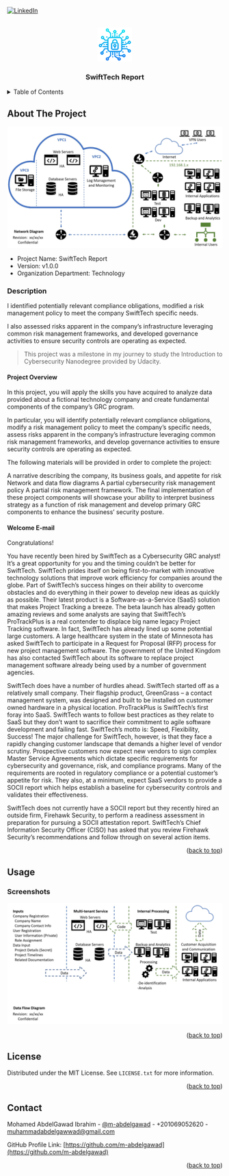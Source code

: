 <!-- PROJECT SHIELDS -->
<!--
*** I'm using markdown "reference style" links for readability.
*** Reference links are enclosed in brackets [ ] instead of parentheses ( ).
*** See the bottom of this document for the declaration of the reference variables
*** for contributors-url, forks-url, etc. This is an optional, concise syntax you may use.
*** https://www.markdownguide.org/basic-syntax/#reference-style-links
-->

<a name="readme-top"></a>

[![LinkedIn][linkedin-shield]][linkedin-url]



<!-- PROJECT LOGO -->
<br />
<div align="center">
    <img src="images/logo.png" alt="Logo" width="80" height="80">

  <h3 align="center">SwiftTech Report</h3>

</div>



<!-- TABLE OF CONTENTS -->
<details>
  <summary>Table of Contents</summary>
  <ol>
    <li>
      <a href="#about-the-project">About The Project</a>
    </li>
    <li><a href="#usage">Usage</a></li>
    <li><a href="#license">License</a></li>
    <li><a href="#contact">Contact</a></li>
  </ol>
</details>



<!-- ABOUT THE PROJECT -->
## About The Project

![cover]

* Project Name: SwiftTech Report
* Version: v1.0.0
* Organization Department: Technology

### Description

I identified potentially relevant compliance obligations, modified a risk 
management policy to meet the company SwiftTech specific needs.

I also assessed risks apparent in the company’s infrastructure leveraging 
common risk management frameworks, and developed governance activities to 
ensure security controls are operating as expected.

> This project was a milestone in my journey to study the Introduction 
to Cybersecurity Nanodegree provided by Udacity.

#### Project Overview

In this project, you will apply the skills you have acquired to analyze data 
provided about a fictional technology company and create fundamental components 
of the company’s GRC program.

In particular, you will identify potentially relevant compliance obligations, 
modify a risk management policy to meet the company’s specific needs, assess 
risks apparent in the company’s infrastructure leveraging common risk 
management frameworks, and develop governance activities to ensure security 
controls are operating as expected.

The following materials will be provided in order to complete the project:

A narrative describing the company, its business goals, and appetite for risk
Network and data flow diagrams
A partial cybersecurity risk management policy
A partial risk management framework.
The final implementation of these project components will showcase your 
ability to interpret business strategy as a function of risk management and 
develop primary GRC components to enhance the business’ security posture.

#### Welcome E-mail
Congratulations!

You have recently been hired by SwiftTech as a Cybersecurity GRC analyst! 
It’s a great opportunity for you and the timing couldn’t be better for SwiftTech. 
SwiftTech prides itself on being first-to-market with innovative technology 
solutions that improve work efficiency for companies around the globe. 
Part of SwiftTech’s success hinges on their ability to overcome obstacles 
and do everything in their power to develop new ideas as quickly as possible. 
Their latest product is a Software-as-a-Service (SaaS) solution that makes 
Project Tracking a breeze. The beta launch has already gotten amazing reviews 
and some analysts are saying that SwiftTech’s ProTrackPlus is a real contender 
to displace big name legacy Project Tracking software. In fact, SwiftTech has 
already lined up some potential large customers. A large healthcare system in 
the state of Minnesota has asked SwiftTech to participate in a Request for 
Proposal (RFP) process for new project management software. The government 
of the United Kingdom has also contacted SwiftTech about its software to 
replace project management software already being used by a number of 
government agencies.

SwiftTech does have a number of hurdles ahead. SwiftTech started off as a 
relatively small company. Their flagship product, GreenGrass – a contact 
management system, was designed and built to be installed on customer owned 
hardware in a physical location. ProTrackPlus is SwiftTech’s first foray into 
SaaS. SwiftTech wants to follow best practices as they relate to SaaS but 
they don’t want to sacrifice their commitment to agile software development 
and failing fast. SwiftTech’s motto is: Speed, Flexibility, Success! The major 
challenge for SwiftTech, however, is that they face a rapidly changing customer 
landscape that demands a higher level of vendor scrutiny. Prospective customers 
now expect new vendors to sign complex Master Service Agreements which dictate 
specific requirements for cybersecurity and governance, risk, and compliance 
programs. Many of the requirements are rooted in regulatory compliance or a 
potential customer’s appetite for risk. They also, at a minimum, expect SaaS 
vendors to provide a SOCII report which helps establish a baseline for 
cybersecurity controls and validates their effectiveness.

SwiftTech does not currently have a SOCII report but they recently hired an 
outside firm, Firehawk Security, to perform a readiness assessment in 
preparation for pursuing a SOCII attestation report. SwiftTech’s Chief 
Information Security Officer (CISO) has asked that you review Firehawk 
Security’s recommendations and follow through on several action items.

<p align="right">(<a href="#readme-top">back to top</a>)</p>


<!-- USAGE EXAMPLES -->
## Usage

### Screenshots

<img src="images/screenshot.jpg">

<p align="right">(<a href="#readme-top">back to top</a>)</p>

<!-- LICENSE -->
## License

Distributed under the MIT License. See `LICENSE.txt` for more information.

<p align="right">(<a href="#readme-top">back to top</a>)</p>



<!-- CONTACT -->
## Contact

Mohamed AbdelGawad Ibrahim - [@m-abdelgawad](https://www.linkedin.com/in/m-abdelgawad/) - +201069052620 - muhammadabdelgawwad@gmail.com

GitHub Profile Link: [https://github.com/m-abdelgawad](https://github.com/m-abdelgawad)

<p align="right">(<a href="#readme-top">back to top</a>)</p>



<!-- MARKDOWN LINKS & IMAGES -->
<!-- https://www.markdownguide.org/basic-syntax/#reference-style-links -->
[linkedin-shield]: https://img.shields.io/badge/-LinkedIn-black.svg?style=for-the-badge&logo=linkedin&colorB=555
[linkedin-url]: https://www.linkedin.com/in/m-abdelgawad/
[cover]: images/cover.jpg
